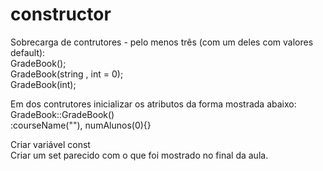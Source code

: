 # constructor
Sobrecarga de contrutores - pelo menos três (com um deles com valores default):           
GradeBook();            
GradeBook(string , int = 0);           
GradeBook(int); 

Em dos contrutores inicializar os atributos da forma mostrada abaixo:               
GradeBook::GradeBook()                 
:courseName(""), numAlunos(0){}            

Criar variável const      
Criar um set parecido com o que foi mostrado no final da aula.
